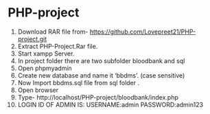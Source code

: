 # PHP-project
1.	Download RAR file from- https://github.com/Lovepreet21/PHP-project.git
2.	Extract PHP-Project.Rar file.
3.	Start xampp Server.
4.	In project folder there are two subfolder bloodbank and sql
5.	Open phpmyadmin
6.	Create new database and name it ‘bbdms’. (case sensitive)
7.	Now Import bbdms.sql file from sql folder .
8.	Open browser
9.	Type- http://localhost/PHP-project/bloodbank/index.php
10. LOGIN ID OF ADMIN IS: USERNAME:admin
                          PASSWORD:admin123
